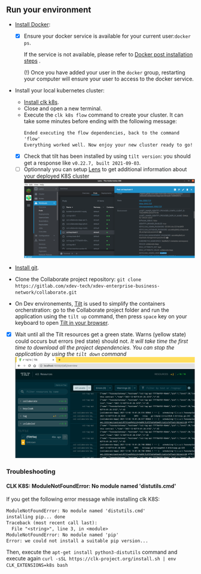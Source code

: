 ## Run your environment

- [Install Docker](https://docs.docker.com/engine/install/#server):
    - [x] Ensure your docker service is available for your current user:`docker ps`.

      If the service is not available, please refer
      to [Docker post installation steps](https://docs.docker.com/engine/install/linux-postinstall/#manage-docker-as-a-non-root-user)
      .

      (!) Once you have added your user in the `docker` group, restarting your computer will ensure
      your user to access to the docker service.

- Install your local kubernetes cluster:
    - [Install clk k8s](https://github.com/click-project/clk_recipe_k8s).
    - Close and open a new terminal.
    - Execute the `clk k8s flow` command to create your cluster. It can take some minutes before
      ending with the following message:
      ```
      Ended executing the flow dependencies, back to the command 'flow'
      Everything worked well. Now enjoy your new cluster ready to go!
      ```
    - [x] Check that tilt has been installed by using `tilt version`: you should get a response
      like `v0.22.7, built 2021-09-03`.
    - [ ] Optionnaly you can setup [Lens](https://k8slens.dev/) to get additional information about
      your deployed K8S cluster
      ![Lens preview](images/lens.png)

- [Install git](https://git-scm.com/downloads).

- Clone the Collaborate project
  repository: `git clone https://gitlab.com/xdev-tech/xdev-enterprise-business-network/collaborate.git`

- On Dev environements, [Tilt](https://docs.tilt.dev/) is used to simplify the containers
  orcherstration: go to the Collaborate project folder and run the application using the `tilt up`
  command, then press `space` key on your keyboard to
  open [Tilt in your browser](http://localhost:10350/r/(all)/overview).
- [x] Wait until all the Tilt resources get a green state. Warns (yellow state) could occurs but
  errors (red state) should not.
  _It will take time the first time to download all the project dependencies. You can stop the
  application by using the `tilt down` command_
  ![Tilt preview](images/tilt.png)

### Troubleshooting

#### CLK K8S: ModuleNotFoundError: No module named 'distutils.cmd'

If you get the following error message while installing clk K8S:

```
ModuleNotFoundError: No module named 'distutils.cmd'
installing pip... done
Traceback (most recent call last):
  File "<string>", line 3, in <module>
ModuleNotFoundError: No module named 'pip'
Error: we could not install a suitable pip version...
```

Then, execute the `apt-get install python3-distutils` command and execute
again `curl -sSL https://clk-project.org/install.sh | env CLK_EXTENSIONS=k8s bash`
